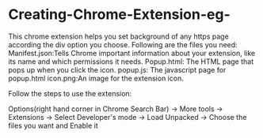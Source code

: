 # Creating-Chrome-Extension-eg-
This chrome extension helps you set background of any https page according the div option you choose.
Following are the files you need:
Manifest.json:Tells Chrome important information about your extension, like its name and which permissions it needs.
Popup.html: The HTML page that pops up when you click the icon.
popup.js: The javascript page for popup.html
icon.png:An image for the extension icon.

Follow the steps to use the extension:

Options(right hand corner in Chrome Search Bar) -> More tools -> Extensions -> Select Developer's mode -> Load Unpacked -> Choose the files you want and Enable it
